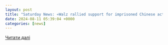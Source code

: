 ```yaml
---
layout: post
title: "Saturday News: «Walz rallied support for imprisoned Chinese activists»; Harris Holds Huge Rally in AZ; Trump’s MT Rally a Dud; Trump’s «obvious emotional instability is frightening, not funny»; «Riggleman says Kamala Harris could help reset Republican politics» | Blue Virginia"
date: 2024-08-11 05:39:04 +0000
categories: [news]
---
```


[Читати далі](https://bluevirginia.us/2024/08/saturday-news-walz-rallied-support-for-imprisoned-chinese-activists-harris-holds-huge-rally-in-az-trumps-mt-rally-a-dud-trumps-obvious-emotional-instability-is-frightening-not-funny)

